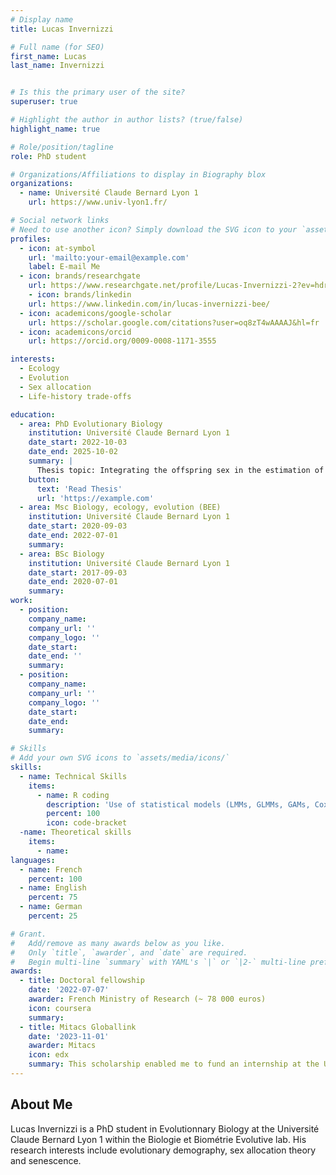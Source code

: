 ```yaml
---
# Display name
title: Lucas Invernizzi

# Full name (for SEO)
first_name: Lucas
last_name: Invernizzi


# Is this the primary user of the site?
superuser: true

# Highlight the author in author lists? (true/false)
highlight_name: true

# Role/position/tagline
role: PhD student

# Organizations/Affiliations to display in Biography blox
organizations:
  - name: Université Claude Bernard Lyon 1
    url: https://www.univ-lyon1.fr/

# Social network links
# Need to use another icon? Simply download the SVG icon to your `assets/media/icons/` folder.
profiles:
  - icon: at-symbol
    url: 'mailto:your-email@example.com'
    label: E-mail Me
  - icon: brands/researchgate
    url: https://www.researchgate.net/profile/Lucas-Invernizzi-2?ev=hdr_xprf
    - icon: brands/linkedin
    url: https://www.linkedin.com/in/lucas-invernizzi-bee/
  - icon: academicons/google-scholar
    url: https://scholar.google.com/citations?user=oq8zT4wAAAAJ&hl=fr
  - icon: academicons/orcid
    url: https://orcid.org/0009-0008-1171-3555 

interests:
  - Ecology
  - Evolution
  - Sex allocation
  - Life-history trade-offs

education:
  - area: PhD Evolutionary Biology
    institution: Université Claude Bernard Lyon 1
    date_start: 2022-10-03
    date_end: 2025-10-02
    summary: |
      Thesis topic: Integrating the offspring sex in the estimation of reproductive costs in a preindustrial human population. Supervision : Mathieu Douhard (CR CNRS, LBBE) & Jean-François Lemaître (DR CNRS, LBBE) 
    button:
      text: 'Read Thesis'
      url: 'https://example.com'
  - area: Msc Biology, ecology, evolution (BEE)
    institution: Université Claude Bernard Lyon 1
    date_start: 2020-09-03
    date_end: 2022-07-01
    summary: 
  - area: BSc Biology
    institution: Université Claude Bernard Lyon 1
    date_start: 2017-09-03
    date_end: 2020-07-01
    summary:
work:
  - position: 
    company_name: 
    company_url: ''
    company_logo: ''
    date_start: 
    date_end: ''
    summary: 
  - position:
    company_name:
    company_url: ''
    company_logo: ''
    date_start: 
    date_end: 
    summary:

# Skills
# Add your own SVG icons to `assets/media/icons/`
skills:
  - name: Technical Skills
    items:
      - name: R coding
        description: 'Use of statistical models (LMMs, GLMMs, GAMs, Cox models)'
        percent: 100
        icon: code-bracket
  -name: Theoretical skills
    items:
      - name: 
languages:
  - name: French
    percent: 100
  - name: English
    percent: 75
  - name: German
    percent: 25

# Grant.
#   Add/remove as many awards below as you like.
#   Only `title`, `awarder`, and `date` are required.
#   Begin multi-line `summary` with YAML's `|` or `|2-` multi-line prefix and indent 2 spaces below.
awards:
  - title: Doctoral fellowship
    date: '2022-07-07'
    awarder: French Ministry of Research (~ 78 000 euros)
    icon: coursera
    summary:
  - title: Mitacs Globallink
    date: '2023-11-01'
    awarder: Mitacs
    icon: edx
    summary: This scholarship enabled me to fund an internship at the University of Sherbrooke (Canada) as part of my thesis
---
```


## About Me

Lucas Invernizzi is a PhD student in Evolutionnary Biology at the Université Claude Bernard Lyon 1 within the Biologie et Biométrie Evolutive lab. His research interests include evolutionary demography, sex allocation theory and senescence.

